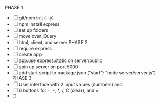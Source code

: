 

PHASE 1
- [ ] git/npm init (--y)
- [ ] npm install express
- [ ] set up folders
- [ ] move over jQuery
- [ ] html, client, and server
PHASE 2
- [ ] require express
- [ ] create app
- [ ] app.use express.static on server/public
- [ ] spin up server on port 5000
- [ ] add start script to package.json ("start": "node server/server.js")
PHASE 3
- [ ] User interface with 2 input values (numbers) and 
- [ ] 6 buttons for +, -, *, /, C (clear), and =
- [ ] 